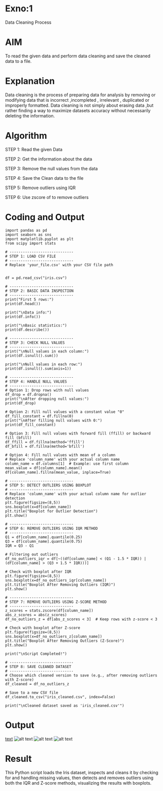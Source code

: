 # Exno:1
Data Cleaning Process

# AIM
To read the given data and perform data cleaning and save the cleaned data to a file.

# Explanation
Data cleaning is the process of preparing data for analysis by removing or modifying data that is incorrect ,incompleted , irrelevant , duplicated or improperly formatted. Data cleaning is not simply about erasing data ,but rather finding a way to maximize datasets accuracy without necessarily deleting the information.

# Algorithm
STEP 1: Read the given Data

STEP 2: Get the information about the data

STEP 3: Remove the null values from the data

STEP 4: Save the Clean data to the file

STEP 5: Remove outliers using IQR

STEP 6: Use zscore of to remove outliers

# Coding and Output

```
import pandas as pd
import seaborn as sns
import matplotlib.pyplot as plt
from scipy import stats

# -----------------------------
# STEP 1: LOAD CSV FILE
# -----------------------------
# Replace 'your_file.csv' with your CSV file path


df = pd.read_csv("iris.csv")

# -----------------------------
# STEP 2: BASIC DATA INSPECTION
# -----------------------------
print("First 5 rows:")
print(df.head())

print("\nData info:")
print(df.info())

print("\nBasic statistics:")
print(df.describe())

# -----------------------------
# STEP 3: CHECK NULL VALUES
# -----------------------------
print("\nNull values in each column:")
print(df.isnull().sum())

print("\nNull values in each row:")
print(df.isnull().sum(axis=1))

# -----------------------------
# STEP 4: HANDLE NULL VALUES
# -----------------------------
# Option 1: Drop rows with null values
df_drop = df.dropna()
print("\nAfter dropping null values:")
print(df_drop)

# Option 2: Fill null values with a constant value "0"
df_fill_constant = df.fillna(0)
print("\nAfter filling null values with 0:")
print(df_fill_constant)

# Option 3: Fill null values with forward fill (ffill) or backward fill (bfill)
df_ffill = df.fillna(method='ffill')
df_bfill = df.fillna(method='bfill')

# Option 4: Fill null values with mean of a column
# Replace 'column_name' with your actual column name
column_name = df.columns[1]  # Example: use first column
mean_value = df[column_name].mean()
df[column_name].fillna(mean_value, inplace=True)

# -----------------------------
# STEP 5: DETECT OUTLIERS USING BOXPLOT
# -----------------------------
# Replace 'column_name' with your actual column name for outlier detection
plt.figure(figsize=(8,5))
sns.boxplot(x=df[column_name])
plt.title("Boxplot for Outlier Detection")
plt.show()

# -----------------------------
# STEP 6: REMOVE OUTLIERS USING IQR METHOD
# -----------------------------
Q1 = df[column_name].quantile(0.25)
Q3 = df[column_name].quantile(0.75)
IQR = Q3 - Q1

# Filtering out outliers
df_no_outliers_iqr = df[~((df[column_name] < (Q1 - 1.5 * IQR)) | (df[column_name] > (Q3 + 1.5 * IQR)))]

# Check with boxplot after IQR
plt.figure(figsize=(8,5))
sns.boxplot(x=df_no_outliers_iqr[column_name])
plt.title("Boxplot After Removing Outliers (IQR)")
plt.show()

# -----------------------------
# STEP 7: REMOVE OUTLIERS USING Z-SCORE METHOD
# -----------------------------
z_scores = stats.zscore(df[column_name])
abs_z_scores = abs(z_scores)
df_no_outliers_z = df[abs_z_scores < 3]  # Keep rows with z-score < 3

# Check with boxplot after Z-score
plt.figure(figsize=(8,5))
sns.boxplot(x=df_no_outliers_z[column_name])
plt.title("Boxplot After Removing Outliers (Z-Score)")
plt.show()

print("\nScript Completed!")

# -----------------------------
# STEP 8: SAVE CLEANED DATASET
# -----------------------------
# Choose which cleaned version to save (e.g., after removing outliers with Z-score)
df_cleaned = df_no_outliers_z

# Save to a new CSV file
df_cleaned.to_csv("iris_cleaned.csv", index=False)

print("\nCleaned dataset saved as 'iris_cleaned.csv'")
```
# Output
[text](ex1output.txt)
![alt text](ex1.jpg)
![alt text](ex1(2).png)
![alt text](ex1(3).png)



# Result

This Python script loads the Iris dataset, inspects and cleans it by checking for and handling missing values, then detects and removes outliers using both the IQR and Z-score methods, visualizing the results with boxplots.
    
